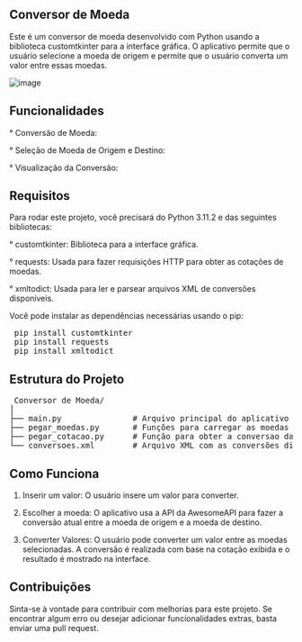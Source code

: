 ## Conversor de Moeda ##
Este é um conversor de moeda desenvolvido com Python usando a biblioteca customtkinter para a interface gráfica. 
O aplicativo permite que o usuário selecione a moeda de origem e permite que o usuário converta um valor entre essas moedas.

![image](https://github.com/user-attachments/assets/b4aea255-886f-4397-b2f9-28e4ea50d0a4)

## Funcionalidades ##

   ° Conversão de Moeda: 

   ° Seleção de Moeda de Origem e Destino: 

   ° Visualização da Conversão: 

## Requisitos ##
Para rodar este projeto, você precisará do Python 3.11.2 e das seguintes bibliotecas:

   ° customtkinter: Biblioteca para a interface gráfica.

   ° requests: Usada para fazer requisições HTTP para obter as cotações de moedas.

   ° xmltodict: Usada para ler e parsear arquivos XML de conversões disponíveis.

Você pode instalar as dependências necessárias usando o pip:

<pre>
 pip install customtkinter
 pip install requests 
 pip install xmltodict 
</pre>

## Estrutura do Projeto ##

<pre> Conversor de Moeda/
│
├── main.py               # Arquivo principal do aplicativo
├── pegar_moedas.py       # Funções para carregar as moedas disponíveis
├── pegar_cotacao.py      # Função para obter a conversao da moeda via API
└── conversoes.xml        # Arquivo XML com as conversões disponíveis
</pre>

## Como Funciona ## 
1. Inserir um valor:
   O usuário insere um valor para converter.

2. Escolher a moeda:
  O aplicativo usa a API da AwesomeAPI para fazer a conversão atual entre a moeda de origem e a moeda de destino.

3. Converter Valores:
  O usuário pode converter um valor entre as moedas selecionadas. A conversão é realizada com base na cotação exibida e o resultado é mostrado na interface.

## Contribuições ##
Sinta-se à vontade para contribuir com melhorias para este projeto. Se encontrar algum erro ou desejar adicionar funcionalidades extras, basta enviar uma pull request.

